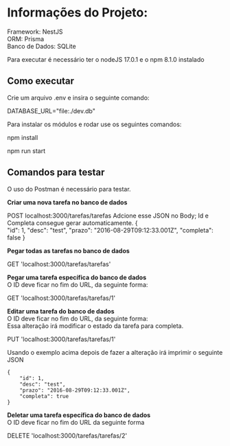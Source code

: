 # Informações do Projeto: <br>

Framework: NestJS <br>
ORM: Prisma <br>
Banco de Dados: SQLite <br>

Para executar é necessário ter o nodeJS 17.0.1 e o npm 8.1.0 instalado

## Como executar

Crie um arquivo .env e insira o seguinte comando:

DATABASE_URL="file:./dev.db"

Para instalar os módulos e rodar use os seguintes comandos: 

 npm install 

 npm run start 

## Comandos para testar

O uso do Postman é necessário para testar.

<b>Criar uma nova tarefa no banco de dados </b><br>

POST localhost:3000/tarefas/tarefas 
    Adcione esse JSON no Body; 
    Id e Completa consegue gerar automaticamente. 
    {   
        "id": 1,
        "desc": "test",
        "prazo": "2016-08-29T09:12:33.001Z",
        "completa": false 
    } 

<b>Pegar todas as tarefas no banco de dados </b>

GET 'localhost:3000/tarefas/tarefas'

<b>Pegar uma tarefa específica do banco de dados</b> <br>
O ID deve ficar no fim do URL, da seguinte forma:

GET 'localhost:3000/tarefas/tarefas/1'

<b>Editar uma tarefa do banco de dados </b> <br>
O ID deve ficar no fim do URL, da seguinte forma: <br>
Essa alteração irá modificar o estado da tarefa para completa.

PUT 'localhost:3000/tarefas/tarefas/1'

Usando o exemplo acima depois de fazer a alteração irá imprimir o seguinte JSON

    {   
        "id": 1,
        "desc": "test",
        "prazo": "2016-08-29T09:12:33.001Z",
        "completa": true 
    }

<b>Deletar uma tarefa específica do banco de dados </b> <br>
O ID deve ficar no fim do URL da seguinte forma <br>

DELETE 'localhost:3000/tarefas/tarefas/2'